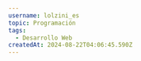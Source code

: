 ```yaml
---
username: lolzini_es
topic: Programación
tags:
  - Desarrollo Web
createdAt: 2024-08-22T04:06:45.590Z
---
```

